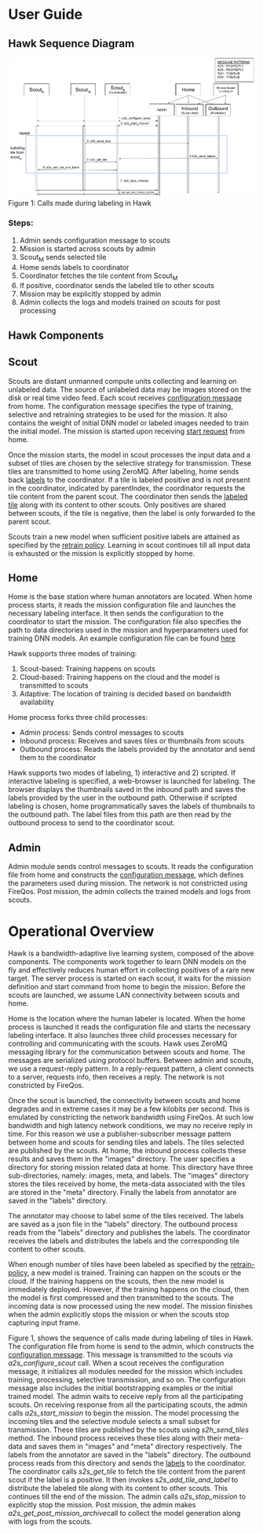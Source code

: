 <!--
SPDX-FileCopyrightText: 2022 Carnegie Mellon University <satya-group@lists.andrew.cmu.edu>

SPDX-License-Identifier: GPL-2.0-only
-->


# User Guide

## Hawk Sequence Diagram

![Hawk Sequence](hawk-sequence.png)
Figure 1: Calls made during labeling in Hawk

### Steps:
1. Admin sends configuration message to scouts
2. Mission is started across scouts by admin
3. Scout<sub>M</sub> sends selected tile
4. Home sends labels to coordinator
5. Coordinator fetches the tile content from Scout<sub>M</sub>
6. If positive, coordinator sends the labeled tile to other scouts
7. Mission may be explicitly stopped by admin
8. Admin collects the logs and models trained on scouts for post processing

## Hawk Components

## Scout

Scouts are distant unmanned compute units collecting and learning on unlabeled
data. The source of unlabeled data may be images stored on the disk or real time
video feed. Each scout receives [configuration message](messages.md#ScoutConfiguration) from home.
The configuration message specifies the type of training, selective and
retraining strategies to be used for the mission. It also contains the weight of initial
DNN model or labeled images needed to train the initial model. The mission is started
upon receiving [start request](a2s_api.md#admin_start_mission) from home.

Once the mission starts, the model in scout processes the input data and a subset of tiles
are chosen by the selective strategy for transmission. These
tiles are transmitted to home using ZeroMQ. After labeling, home sends back
[labels](messages.md#SendLabels) to the coordinator. If a tile is labeled
positive and is not present in the coordinator, indicated by
parentIndex, the coordinator requests the tile content from the parent scout.
The coordinator then sends the [labeled tile](messages.md#LabeledTile) along with its
content to other scouts. Only positives are shared between scouts, if the
tile is negative, then the label is only forwarded to the parent scout.

Scouts train a new model when sufficient positive labels are attained as
specified by the [retrain policy](messages.md#RetrainPolicyConfig). Learning
in scout continues till all input data is exhausted or the mission is explicitly
stopped by home.

## Home

Home is the base station where human annotators are located. When home process starts, it reads the mission
configuration file and launches the necessary labeling interface. It then sends the
configuration to the coordinator to start the mission. The configuration file also specifies the
path to data directories used in the mission and hyperparameters used for training DNN
models. An example configuration file can be found [here](https://github.com/cmusatyalab/hawk/blob/dev/home/configs/config.yml)

Hawk supports three modes of training:
1. Scout-based: Training happens on scouts
2. Cloud-based: Training happens on the cloud and the model is transmitted to scouts
3. Adaptive: The location of training is decided based on bandwidth availability

Home process forks three child processes:
* Admin process: Sends control messages to scouts
* Inbound process: Receives and saves tiles or thumbnails from scouts
* Outbound process: Reads the labels provided by the annotator and send them to the coordinator

Hawk supports two modes of labeling, 1) interactive and 2) scripted. If
interactive labeling is specified, a web-browser is launched for labeling. The
browser displays the thumbnails saved in the inbound path and saves the
labels provided by the user in the outbound path. Otherwise if scripted
labeling is chosen, home programmatically saves the labels of thumbnails
to the outbound path. The label files from this path are then read by the
outbound process to send to the coordinator scout.

## Admin

Admin module sends control messages to scouts. It reads the configuration
file from home and constructs the [configuration
message](messages.md#ScoutConfiguration), which defines the parameters used
during mission. The network is not constricted using FireQos.
Post mission, the admin collects the trained models and logs from scouts.

# Operational Overview

Hawk is a bandwidth-adaptive live learning system, composed of the above
components. The components work together to learn DNN models on the fly and
effectively reduces human effort in collecting positives of a rare new
target. The server process is started on each scout, it waits for the mission
definition and start command from home to begin the mission. Before the
scouts are launched, we assume LAN connectivity between scouts and home.

Home is the location where the human labeler is located. When the home
process is launched it reads the configuration file and starts the necessary
labeling interface. It also launches three child processes necessary for
controlling and communicating with the scouts. Hawk uses ZeroMQ messaging
library for the communication between scouts and home. The messages are
serialized using protocol buffers. Between admin and scouts, we use a
request-reply pattern. In a reply-request pattern, a client connects to a
server, requests info, then receives a reply. The network is not constricted
by FireQos.

Once the scout is launched, the connectivity between scouts and home degrades
and in extreme cases it may be a few kilobits per second. This is emulated by
constricting the network bandwidth using FireQos. At such low bandwidth and high
latency network conditions, we may no receive reply in time.  For this reason we
use a publisher-subscriber message pattern between home and scouts for sending
tiles and labels. The tiles selected are published by the scouts. At home, the
inbound process collects these results and saves them in the "images" directory.
The user specifies a directory for storing mission related data at home. This
directory have three sub-directories, namely: images, meta, and labels. The
"images" directory stores the tiles received by home, the meta-data associated
with the tiles are stored in the "meta" directory. Finally the labels from
annotator are saved in the "labels" directory.

The annotator may choose to label some of the tiles received. The labels
are saved as a json file in the "labels" directory. The outbound process reads
from the "labels" directory and publishes the labels. The coordinator receives
the labels and distributes the labels and the corresponding tile content to
other scouts.

When enough number of tiles have been labeled as specified by the
[retrain-policy](messages.md#RetrainPolicyConfig), a new model is trained.
Training can happen on the scouts or the cloud. If the training happens on the
scouts, then the new model is immediately deployed. However, if the training
happens on the cloud, then the model is first compressed and then transmitted to
the scouts. The incoming data is now processed using the new model. The mission
finishes when the admin explicitly stops the mission or when the scouts stop
capturing input frame.

Figure 1, shows the sequence of calls made during labeling of tiles in Hawk. The
configuration file from home is send to the admin, which constructs the
[configuration message](messages.md#ScoutConfiguration). This message is
transmitted to the scouts via <i>a2s_configure_scout</i> call. When a scout
receives the configuration message, it initializes all modules needed for the
mission which includes training, processing, selective transmission, and so on.
The configuration message also includes the initial bootstrapping examples or the
initial trained model. The admin waits to receive reply from all the
participating scouts. On receiving response from all the participating scouts,
the admin calls <i>a2s_start_mission</i> to begin the mission.  The model
processing the incoming tiles and the selective module selects a small subset
for transmission. These tiles are published by the scouts using
<i>s2h_send_tiles</i> method.  The inbound process receives these tiles along
with their meta-data and saves them in "images" and "meta" directory
respectively. The labels from the annotator are saved in the "labels" directory.
The outbound process reads from this directory and sends the
[labels](messages.md#SendLabel) to the coordinator.  The coordinator calls
<i>s2s_get_tile</i> to fetch the tile content from the parent scout if the label
is a positive.  It then invokes <i>s2s_add_tile_and_label</i> to distribute the
labeled tile along with its content to other scouts. This continues till the end of the mission.
The admin calls <i>a2s_stop_mission</i> to explicitly stop the mission. Post mission, the admin makes
<i>a2s_get_post_mission_archive</i>call to collect the  model generation
 along with logs from the scouts.
